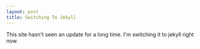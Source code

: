 ```yaml
---
layout: post
title: Switching To Jekyll
---
```


This site hasn't seen an update for a long time.
I'm switching it to jekyll right now.

